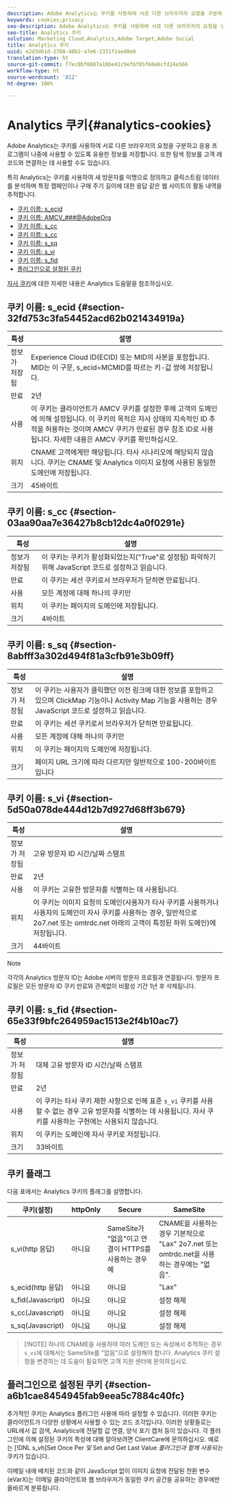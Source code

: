 ```yaml
---
description: Adobe Analytics는 쿠키를 사용하여 서로 다른 브라우저의 요청을 구분하고 응용 프로그램이 나중에 사용할 수 있도록 유용한 정보를 저장합니다. 또한 탐색 정보를 고객 레코드와 연결하는 데 사용할 수도 있습니다.
keywords: cookies;privacy
seo-description: Adobe Analytics는 쿠키를 사용하여 서로 다른 브라우저의 요청을 구분하고 응용 프로그램이 나중에 사용할 수 있도록 유용한 정보를 저장합니다. 또한 탐색 정보를 고객 레코드와 연결하는 데 사용할 수도 있습니다.
seo-title: Analytics 쿠키
solution: Marketing Cloud,Analytics,Adobe Target,Adobe Social
title: Analytics 쿠키
uuid: e2d3d61d-2708-48b2-a7e6-2331f2aed8e0
translation-type: ht
source-git-commit: f7ec8bf6087a18be41c9efbf05f60e6cfd24e566
workflow-type: ht
source-wordcount: '812'
ht-degree: 100%

---
```



# Analytics 쿠키{#analytics-cookies}

Adobe Analytics는 쿠키를 사용하여 서로 다른 브라우저의 요청을 구분하고 응용 프로그램이 나중에 사용할 수 있도록 유용한 정보를 저장합니다. 또한 탐색 정보를 고객 레코드와 연결하는 데 사용할 수도 있습니다.

특히 Analytics는 쿠키를 사용하여 새 방문자를 익명으로 정의하고 클릭스트림 데이터를 분석하며 특정 캠페인이나 구매 주기 길이에 대한 응답 같은 웹 사이트의 활동 내역을 추적합니다.

* [쿠키 이름: s_ecid](../cookies/cookies-mc.md#section-32fd753c3fa54452acd62b021434919a)
* [쿠키 이름: AMCV_###@AdobeOrg](../cookies/cookies-mc.md#section-a12aa2a9296940ae82d8921b381b8fb0)
* [쿠키 이름: s_cc](../cookies/cookies-analytics.md#section-03aa90aa7e36427b8cb12dc4a0f0291e)
* [쿠키 이름: s_cc](../cookies/cookies-analytics.md#section-03aa90aa7e36427b8cb12dc4a0f0291e)
* [쿠키 이름: s_sq](../cookies/cookies-analytics.md#section-8abfff3a302d494f81a3cfb91e3b09ff)
* [쿠키 이름: s_vi](../cookies/cookies-analytics.md#section-5d50a078de444d12b7d927d68ff3b679)
* [쿠키 이름: s_fid](../cookies/cookies-analytics.md#section-65e33f9bfc264959ac1513e2f4b10ac7)
* [플러그인으로 설정된 쿠키](../cookies/cookies-analytics.md#section-a6b1cae8454945fab9eea5c7884c40fc)

[자사 쿠키](/help/interface/cookies/cookies-first-party.md)에 대한 자세한 내용은 Analytics 도움말을 참조하십시오.

## 쿠키 이름: s_ecid {#section-32fd753c3fa54452acd62b021434919a}

| 특성 | 설명 |
|--- |--- |
| 정보가 저장됨 | Experience Cloud ID(ECID) 또는 MID의 사본을 포함합니다. MID는 이 구문, s_ecid=MCMID를 따르는 키-값 쌍에 저장됩니다. | `<ECID>` |
| 만료 | 2년 |
| 사용 | 이 쿠키는 클라이언트가 AMCV 쿠키를 설정한 후에 고객의 도메인에 의해 설정됩니다. 이 쿠키의 목적은 자사 상태의 지속적인 ID 추적을 허용하는 것이며 AMCV 쿠키가 만료된 경우 참조 ID로 사용됩니다. 자세한 내용은 AMCV 쿠키를 확인하십시오. |
| 위치 | CNAME 고객에게만 해당됩니다. 타사 시나리오에 해당되지 않습니다. 쿠키는 CNAME 및 Analytics 이미지 요청에 사용된 동일한 도메인에 저장됩니다. |
| 크기 | 45바이트 |

## 쿠키 이름: s_cc {#section-03aa90aa7e36427b8cb12dc4a0f0291e}

| 특성 | 설명 |
|--- |--- |
| 정보가 저장됨 | 이 쿠키는 쿠키가 활성화되었는지(&quot;True&quot;로 설정됨) 파악하기 위해 JavaScript 코드로 설정하고 읽습니다. |
| 만료 | 이 쿠키는 세션 쿠키로서 브라우저가 닫히면 만료됩니다. |
| 사용 | 모든 계정에 대해 하나의 쿠키만 |
| 위치 | 이 쿠키는 페이지의 도메인에 저장됩니다. |
| 크기 | 4바이트 |

## 쿠키 이름: s_sq {#section-8abfff3a302d494f81a3cfb91e3b09ff}

| 특성 | 설명 |
|--- |--- |
| 정보가 저장됨 | 이 쿠키는 사용자가 클릭했던 이전 링크에 대한 정보를 포함하고 있으며 ClickMap 기능이나 Activity Map 기능을 사용하는 경우 JavaScript 코드로 설정하고 읽습니다. |
| 만료 | 이 쿠키는 세션 쿠키로서 브라우저가 닫히면 만료됩니다. |
| 사용 | 모든 계정에 대해 하나의 쿠키만 |
| 위치 | 이 쿠키는 페이지의 도메인에 저장됩니다. |
| 크기 | 페이지 URL 크기에 따라 다르지만 일반적으로 100-200바이트입니다 |

## 쿠키 이름: s_vi {#section-5d50a078de444d12b7d927d68ff3b679}

| 특성 | 설명 |
|--- |--- |
| 정보가 저장됨 | 고유 방문자 ID 시간/날짜 스탬프 |
| 만료 | 2년 |
| 사용 | 이 쿠키는 고유한 방문자를 식별하는 데 사용됩니다. |
| 위치 | 이 쿠키는 이미지 요청의 도메인(사용자가 타사 쿠키를 사용하거나 사용자의 도메인이 자사 쿠키를 사용하는 경우, 일반적으로 2o7.net 또는 omtrdc.net 아래의 고객이 특정된 하위 도메인)에 저장됩니다. |
| 크기 | 44바이트 |

>[!NOTE]
>
>각각의 Analytics 방문자 ID는 Adobe 서버의 방문자 프로필과 연결됩니다. 방문자 프로필은 모든 방문자 ID 쿠키 만료와 관계없이 비활성 기간 1년 후 삭제됩니다.

## 쿠키 이름: s_fid {#section-65e33f9bfc264959ac1513e2f4b10ac7}

| 특성 | 설명 |
|--- |--- |
| 정보가 저장됨 | 대체 고유 방문자 ID 시간/날짜 스탬프 |
| 만료 | 2년 |
| 사용 | 이 쿠키는 타사 쿠키 제한 사항으로 인해 표준 `s_vi` 쿠키를 사용할 수 없는 경우 고유 방문자를 식별하는 데 사용됩니다. 자사 쿠키를 사용하는 구현에는 사용되지 않습니다. |
| 위치 | 이 쿠키는 도메인에 자사 쿠키로 저장됩니다. |
| 크기 | 33바이트 |

## 쿠키 플래그

다음 표에서는 Analytics 쿠키의 플래그를 설명합니다.

| 쿠키(설정) | httpOnly | Secure | SameSite |
|--- |--- |--- |--- |
| s_vi(http 응답) | 아니요 | SameSite가 &quot;없음&quot;이고 연결이 HTTPS를 사용하는 경우 예 | CNAME을 사용하는 경우 기본적으로 &quot;Lax&quot; 2o7.net 또는 omtrdc.net을 사용하는 경우에는 &quot;없음&quot;. |
| s_ecid(http 응답) | 아니요 | 아니요 | &quot;Lax&quot; |
| s_fid(Javascript) | 아니요 | 아니요 | 설정 해제 |
| s_cc(Javascript) | 아니요 | 아니요 | 설정 해제 |
| s_sq(Javascript) | 아니요 | 아니요 | 설정 해제 |

>[!NOTE] 하나의 CNAME을 사용하여 여러 도메인 또는 속성에서 추적하는 경우 `s_vi`에 대해서는 SameSite를 &quot;없음&quot;으로 설정해야 합니다. Analytics 쿠키 설정을 변경하는 데 도움이 필요하면 고객 지원 센터에 문의하십시오.

## 플러그인으로 설정된 쿠키 {#section-a6b1cae8454945fab9eea5c7884c40fc}

추가적인 쿠키는 Analytics 플러그인 사용에 따라 설정할 수 있습니다. 이러한 쿠키는 클라이언트가 다양한 상황에서 사용할 수 있는 코드 조각입니다. 이러한 상황들로는 URL에서 값 검색, Analytics에 전달할 값 연결, 양식 포기 캡처 등이 있습니다. 각 플러그인에 의해 설정된 쿠키의 특성에 대해 알아보려면 ClientCare에 문의하십시오. 예로는 [!DNL s_vh]Set Once Per *및* Set and Get Last Value *플러그인과 함께 사용되는* 쿠키가 있습니다.

이메일 내에 배치된 코드와 같이 JavaScript 없이 이미지 요청에 전달된 전환 변수(eVarX)는 이메일 클라이언트와 웹 브라우저가 동일한 쿠키 공간을 공유하는 경우에만 올바르게 분류됩니다.
